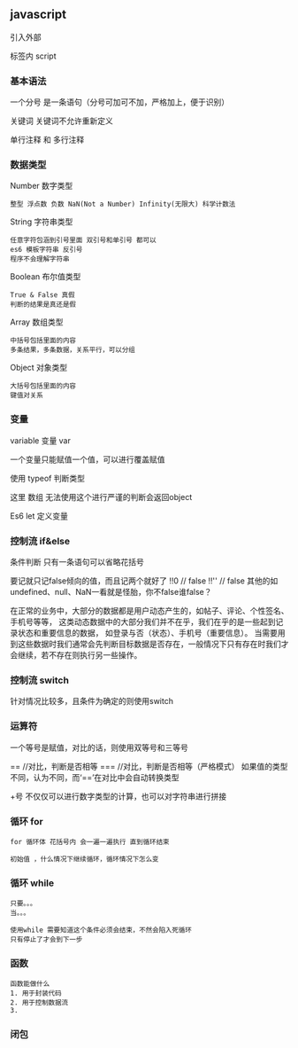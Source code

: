 ## javascript 

引入外部

标签内
script

### 基本语法

一个分号 是一条语句（分号可加可不加，严格加上，便于识别）

关键词 关键词不允许重新定义

单行注释 和 多行注释

### 数据类型

Number 数字类型

    整型 浮点数 负数 NaN(Not a Number) Infinity(无限大) 科学计数法

String 字符串类型

    任意字符包涵到引号里面 双引号和单引号 都可以
    es6 模板字符串 反引号
    程序不会理解字符串

Boolean 布尔值类型

    True & False 真假
    判断的结果是真还是假

Array 数组类型

    中括号包括里面的内容
    多条结果，多条数据，关系平行，可以分组

Object 对象类型

    大括号包括里面的内容
    键值对关系



### 变量

variable 变量 var 

一个变量只能赋值一个值，可以进行覆盖赋值

使用 typeof 判断类型

这里 数组 无法使用这个进行严谨的判断会返回object

Es6 let 定义变量


### 控制流 if&else

条件判断  只有一条语句可以省略花括号

要记就只记false倾向的值，而且记两个就好了
!!0 // false
!!'' // false
其他的如undefined、null、NaN一看就是怪胎，你不false谁false？

在正常的业务中，大部分的数据都是用户动态产生的，如帖子、评论、个性签名、手机号等等， 这类动态数据中的大部分我们并不在乎，我们在乎的是一些起到记录状态和重要信息的数据， 如登录与否（状态）、手机号（重要信息）。 当需要用到这些数据时我们通常会先判断目标数据是否存在，一般情况下只有存在时我们才会继续，若不存在则执行另一些操作。

### 控制流 switch

针对情况比较多，且条件为确定的则使用switch


### 运算符

一个等号是赋值，对比的话，则使用双等号和三等号

== //对比，判断是否相等 === //对比，判断是否相等（严格模式） 如果值的类型不同，认为不同，而‘==’在对比中会自动转换类型

+号 不仅仅可以进行数字类型的计算，也可以对字符串进行拼接

### 循环 for

    for 循环体 花括号内 会一遍一遍执行 直到循环结束
    
    初始值 ，什么情况下继续循环，循环情况下怎么变

### 循环 while

    只要。。。
    当。。。

    使用while 需要知道这个条件必须会结束，不然会陷入死循环
    只有停止了才会到下一步


### 函数

    函数能做什么
    1. 用于封装代码
    2. 用于控制数据流
    3.  

### 闭包
